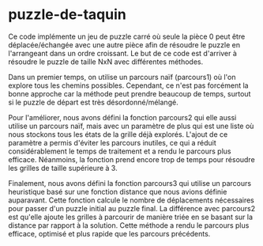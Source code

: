 # puzzle-de-taquin


Ce code implémente un jeu de puzzle carré où seule la pièce 0 peut être déplacée/échangée avec une autre pièce afin de résoudre le puzzle en l'arrangeant dans un ordre croissant. Le but de ce code est d'arriver à résoudre le puzzle de taille NxN avec différentes méthodes.

Dans un premier temps, on utilise un parcours naïf (parcours1) où l'on explore tous les chemins possibles. Cependant, ce n'est pas forcément la bonne approche car la méthode peut prendre beaucoup de temps, surtout si le puzzle de départ est très désordonné/mélangé.

Pour l'améliorer, nous avons défini la fonction parcours2 qui elle aussi utilise un parcours naïf, mais avec un paramètre de plus qui est une liste où nous stockons tous les états de la grille déjà explorés. L'ajout de ce paramètre a permis d'éviter les parcours inutiles, ce qui a réduit considérablement le temps de traitement et a rendu le parcours plus efficace. Néanmoins, la fonction prend encore trop de temps pour résoudre les grilles de taille supérieure à 3.

Finalement, nous avons défini la fonction parcours3 qui utilise un parcours heuristique basé sur une fonction distance que nous avions définie auparavant. Cette fonction calcule le nombre de déplacements nécessaires pour passer d'un puzzle initial au puzzle final. La différence avec parcours2 est qu'elle ajoute les grilles à parcourir de manière triée en se basant sur la distance par rapport à la solution. Cette méthode a rendu le parcours plus efficace, optimisé et plus rapide que les parcours précédents.
